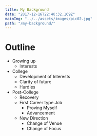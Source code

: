 ```yaml
---
title: My Background
date: "2017-12-16T22:40:32.169Z"
mainImg: "../../assets/images/pic02.jpg"
path: "/my-background/"
---
```


# Outline

- Growing up
    - Interests
- College
    - Development of Interests
    - Clarity of future
    - Hurdles
- Post-College
    - Recovery
    - First Career type Job
        - Proving Myself
        - Advancement
    - New Direction
        - Change of Venue
        - Change of Focus

